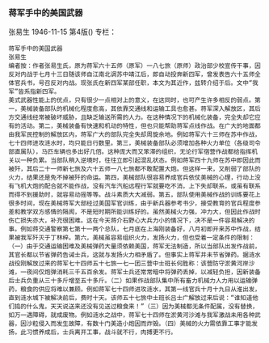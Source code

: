 ### 蒋军手中的美国武器
张易生
1946-11-15
第4版()
专栏：

    蒋军手中的美国武器
    张易生
    编者按：作者张易生氏，原为蒋军六十五师（原军）一八七旅（原师）政治部少校宣传干事，因反对内战于七月十三日随该师自江南北调苏中靖江后，即自动投奔新四军，曾发表告六十五师全体官兵书，号召反对内战。现张氏在新四军某部任职，本文为其近作，兹转介绍于后。文中“我军”皆系指新四军。                
    美式武器性能上的优点，只有很少一点相对上的意义，在这同时，也可产生许多相反的弱点。第一，美械装备部队的机械化程度愈高，其依靠交通线和运输工具也愈甚。蒋军深入解放区，其后方交通线经常被破坏威胁，且缺乏输送所需的人力。在这种情况下的机械化装备，完全失却它应有的活动。第二，美械装备有快速和机动的特性，但也只能帮助蒋军点线作战。在广大的地面都由我军民控制的解放区内，蒋军广大的部队完全失却周旋余地。例如蒋军六十三师在苏中作战，七十四师进攻涟水时，均只能日行数里。第三，美械装备部队必须增加各种火力单位（各级司令部直属队），马匹车辆也多出好几倍。这种庞大而又笨滞的组织，无论行军宿营作战都给指挥机关以一种负累。当部队稍入逆境时，往往立即引起混乱状态。例如蒋军四十九师在苏中即因此而被歼，其后二十一师新七旅及六十五师一八七旅都不敢配置大炮。但这样一来，又削弱了部队的火力，结果还是免不掉被歼的命运。第四，美械部队很容易养成官兵依仗美械的心理，行动上没有飞机大炮的配合就不能作战，没有汽车汽船远程行军就要吃不消，上下失却联系，或虽有联系而得不到援助时，就容易动摇等等。战斗素质大大减弱。第五，部队使用美械作战的训练要花上很多时间，现在美械蒋军大部经过美国军官训练，由于新兵器参考书少，接受教育的官兵程度参差和教学双方感情的隔阂，不是短时期所能训练好的。虽然美械火力强，冲力大，但因此作战时伤亡损失亦大，补充很困难。这在今天蒋介石野心大兵力小的情况下，决不是一件容易解决的事。例如蒋交通警察第七第十一两个总队，七月底在上海刚装备好，八月初即开来苏中作战，结果被我军歼灭于丁林梓。第六，美械虽容易组织火力，发扬火力，但也受着一定条件的限制：（一）由于交通运输困难及美械弹药大量须依赖美国，蒋军无法制造，所以当部队出发作战前，其官长都以节省弹药告诫士兵，这就与发扬火力相矛盾了。但事实上蒋军并未节省弹药。据涟水战役刚解放过来的蒋军七十四师五十七旅一七一团三营中士班长何胜称：该营防守淤黄河岸沙滩，一夜间仅炮弹消耗三千五百余发。蒋军士兵还常常暗中将弹药丢掉，以减轻负担，因新装备后士兵负重从三十多斤增至五十多斤。（二）如果作战部队集中所有畜力机械力人力用以运输弹药，粮食的供应将难以兼顾。例如蒋军七十四师进攻涟水，其第一线官兵十月十九日从淮出发，直到涟水城下被解决前后，费时十天。该师五十七旅中士班长吕士广解放过来后说：“谁知道他们捣的什么鬼，天天说送来还没有见送过粮食来！”（三）因为美械都无条件配属，没有替换，如万一遇障碍，就成废物。例如涟水之战中，蒋军七十四师在淤黄河沙滩与我军激战未用各种武器，因沙粒侵入而发生故障，有数十门美造小炮因而炸毁。（四）美械的火力需依靠工事才能发扬，此习惯养成后，士兵离开工事，战斗就不行，肉搏更不行。
